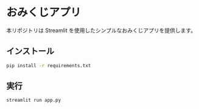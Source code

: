 # おみくじアプリ

本リポジトリは Streamlit を使用したシンプルなおみくじアプリを提供します。

## インストール

```bash
pip install -r requirements.txt
```

## 実行

```bash
streamlit run app.py
```